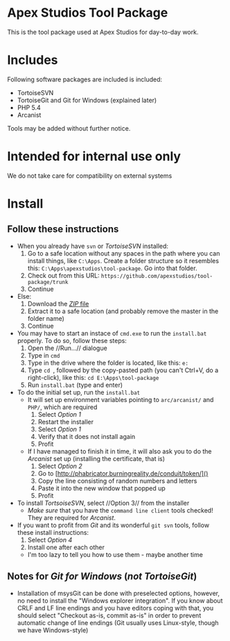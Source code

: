 Apex Studios Tool Package
=========================

This is the tool package used at Apex Studios for day-to-day work.

Includes
========

Following software packages are included is included:

 - TortoiseSVN
 - TortoiseGit and Git for Windows (explained later)
 - PHP 5.4
 - Arcanist

Tools may be added without further notice.

Intended for internal use only
==============================

We do not take care for compatibility on external systems

Install
=======

## Follow these instructions ##

 - When you already have `svn` or _TortoiseSVN_ installed:
   1. Go to a safe location without any spaces in the path where you can install things, like `C:\Apps`. Create a folder structure so it resembles this: `C:\Apps\apexstudios\tool-package`. Go into that folder.
   2. Check out from this URL: `https://github.com/apexstudios/tool-package/trunk`
   3. Continue
 - Else:
   1. Download the [_ZIP_ file](https://github.com/apexstudios/tool-package/archive/master.zip)
   2. Extract it to a safe location (and probably remove the master in the folder name)
   3. Continue
 - You may have to start an instace of `cmd.exe` to run the `install.bat` properly. To do so, follow these steps:
   1. Open the //Run...// dialogue
   2. Type in `cmd`
   3. Type in the drive where the folder is located, like this: `e:`
   4. Type `cd `, followed by the copy-pasted path (you can't Ctrl+V, do a right-click), like this: `cd E:\Apps\tool-package`
   5. Run `install.bat` (type and enter)
 - To do the initial set up, run the `install.bat`
   - It will set up environment variables pointing to `arc/arcanist/` and `PHP/`, which are required
     1. Select _Option 1_
     2. Restart the installer
     3. Select _Option 1_
     4. Verify that it does not install again
     5. Profit
   - If I have managed to finish it in time, it will also ask you to do the _Arcanist_ set up (installing the
     certificate, that is)
     1. Select _Option 2_
     2. Go to [http://phabricator.burningreality.de/conduit/token/]()
     3. Copy the line consisting of random numbers and letters
     4. Paste it into the new window that popped up
     5. Profit
 - To install _TortsoiseSVN_, select //Option 3// from the installer
   - *Make sure* that you have the `command line client` tools checked! They are required for _Arcanist_.
 - If you want to profit from _Git_ and its wonderful `git svn` tools, follow these install instructions:
   1. Select _Option 4_
   2. Install one after each other
   - I'm too lazy to tell you how to use them - maybe another time

## Notes for _Git for Windows_ (*not* _TortoiseGit_) ##
 - Installation of msysGit can be done with preselected options, however, no need to install the "Windows explorer integration". If you know about CRLF and LF line endings and you have editors coping with that, you should select "Checkout as-is, commit as-is" in order to prevent automatic change of line endings (Git usually uses Linux-style, though we have Windows-style)
